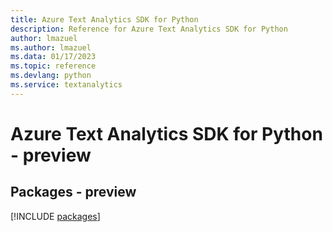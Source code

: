 ```yaml
---
title: Azure Text Analytics SDK for Python
description: Reference for Azure Text Analytics SDK for Python
author: lmazuel
ms.author: lmazuel
ms.data: 01/17/2023
ms.topic: reference
ms.devlang: python
ms.service: textanalytics
---
```

# Azure Text Analytics SDK for Python - preview
## Packages - preview
[!INCLUDE [packages](text-analytics-index.md)]